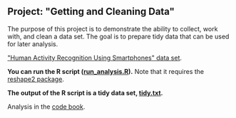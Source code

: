 ## Project: "Getting and Cleaning Data"

The purpose of this project is to demonstrate the ability to collect, work with, and clean a data set. The goal is to prepare tidy data that can be used for later analysis.

["Human Activity Recognition Using Smartphones" data set](http://archive.ics.uci.edu/ml/datasets/Human+Activity+Recognition+Using+Smartphones).


**You can run the R script ([run_analysis.R](run_analysis.R)).** Note that it requires the [reshape2 package](http://cran.r-project.org/web/packages/reshape2/index.html).

**The output of the R script is a tidy data set, [tidy.txt](tidy.txt).**

Analysis in the [code book](CodeBook.md).
